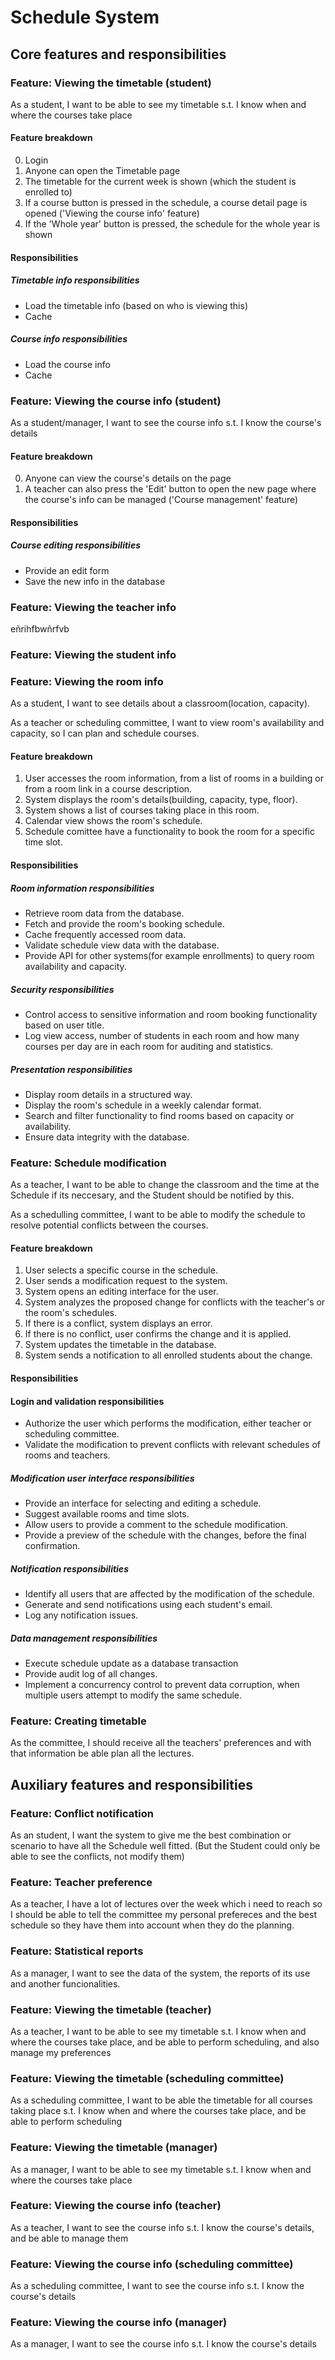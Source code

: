# Schedule System

## Core features and responsibilities

### Feature: Viewing the timetable (student)

As a student, I want to be able to see my timetable s.t. I know when and where the courses take place

#### Feature breakdown

0. Login
1. Anyone can open the Timetable page
2. The timetable for the current week is shown (which the student is enrolled to)
3. If a course button is pressed in the schedule, a course detail page is opened ('Viewing the course info' feature)
4. If the 'Whole year' button is pressed, the schedule for the whole year is shown

#### Responsibilities

##### Timetable info responsibilities
* Load the timetable info (based on who is viewing this)
* Cache

##### Course info responsibilities
* Load the course info
* Cache



### Feature: Viewing the course info (student)

As a student/manager, I want to see the course info s.t. I know the course's details

#### Feature breakdown

0. Anyone can view the course's details on the page
1. A teacher can also press the 'Edit' button to open the new page where the course's info can be managed ('Course management' feature)

#### Responsibilities

##### Course editing responsibilities
* Provide an edit form
* Save the new info in the database



### Feature: Viewing the teacher info
eñrihfbwñrfvb

### Feature: Viewing the student info




### Feature: Viewing the room info

As a student, I want to see details about a classroom(location, capacity).

As a teacher or scheduling committee, I want to view room's availability and capacity, so I can plan and schedule courses.


#### Feature breakdown

1. User accesses the room information, from a list of rooms in a building or from a room link in a course description.
2. System displays the room's details(building, capacity, type, floor).
3. System shows a list of courses taking place in this room.
4. Calendar view shows the room's schedule.
5. Schedule comittee have a functionality to book the room for a specific time slot.


#### Responsibilities

##### Room information responsibilities
* Retrieve room data from the database.
* Fetch and provide the room's booking schedule.
* Cache frequently accessed room data.
* Validate schedule view data with the database.
* Provide API for other systems(for example enrollments) to query room availability and capacity.

##### Security responsibilities
* Control access to sensitive information and room booking functionality based on user title.
* Log view access, number of students in each room and how many courses per day are in each room for auditing and statistics.

##### Presentation responsibilities
* Display room details in a structured way.
* Display the room's schedule in a weekly calendar format.
* Search and filter functionality to find rooms based on capacity or availability.
* Ensure data integrity with the database.


### Feature: Schedule modification

As a teacher, I want to be able to change the classroom and the time at the Schedule if its neccesary, and the Student should be notified by this.

As a schedulling committee, I want to be able to modify the schedule to resolve potential conflicts between the courses.

#### Feature breakdown

1. User selects a specific course in the schedule.
2. User sends a modification request to the system.
3. System opens an editing interface for the user.
4. System analyzes the proposed change for conflicts with the teacher's or the room's schedules.
5. If there is a conflict, system displays an error.
6. If there is no conflict, user confirms the change and it is applied.
7. System updates the timetable in the database.
8. System sends a notification to all enrolled students about the change.


#### Responsibilities

#### Login and validation responsibilities
* Authorize the user which performs the modification, either teacher or scheduling committee.
* Validate the modification to prevent conflicts with relevant schedules of rooms and teachers.


##### Modification user interface responsibilities
* Provide an interface for selecting and editing a schedule.
* Suggest available rooms and time slots.
* Allow users to provide a comment to the schedule modification.
* Provide a preview of the schedule with the changes, before the final confirmation.


##### Notification responsibilities
* Identify all users that are affected by the modification of the schedule.
* Generate and send notifications using each student's email.
* Log any notification issues.

##### Data management responsibilities
* Execute schedule update as a database transaction
* Provide audit log of all changes.
* Implement a concurrency control to prevent data corruption, when multiple users attempt to modify the same schedule.


### Feature: Creating timetable

As the committee, I should receive all the teachers' preferences and with that information be able plan all the lectures.



## Auxiliary features and responsibilities

### Feature: Conflict notification

As an student, I want the system to give me the best combination or scenario to have all the Schedule well fitted. (But the Student could only be able to see the conflicts, not modify them)


### Feature: Teacher preference

As a teacher, I have a lot of lectures over the week which i need to reach so I should be able to tell the committee my personal prefereces and the best schedule so they have them into account when they do the planning.


### Feature: Statistical reports

As a manager, I want to see the data of the system, the reports of its use and another funcionalities.


### Feature: Viewing the timetable (teacher)

As a teacher, I want to be able to see my timetable s.t. I know when and where the courses take place, and be able to perform scheduling, and also manage my preferences


### Feature: Viewing the timetable (scheduling committee)

As a scheduling committee, I want to be able the timetable for all courses taking place s.t. I know when and where the courses take place, and be able to perform scheduling


### Feature: Viewing the timetable (manager)

As a manager, I want to be able to see my timetable s.t. I know when and where the courses take place


### Feature: Viewing the course info (teacher)

As a teacher, I want to see the course info s.t. I know the course's details, and be able to manage them


### Feature: Viewing the course info (scheduling committee)

As a scheduling committee, I want to see the course info s.t. I know the course's details


### Feature: Viewing the course info (manager)

As a manager, I want to see the course info s.t. I know the course's details